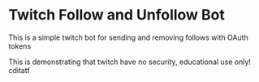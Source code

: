 # Twitch Follow and Unfollow Bot


This is a simple twitch bot for sending and removing follows with OAuth tokens


This is demonstrating that twitch have no security, educational use only!
cditatf